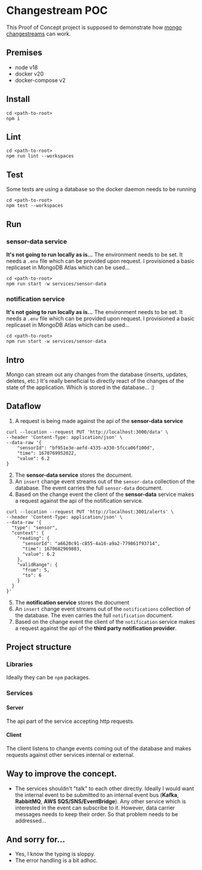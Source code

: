# Changestream POC

This Proof of Concept project is supposed to demonstrate how [mongo changestreams]((https://www.mongodb.com/docs/manual/changeStreams/)) can work. 

## Premises
- node v18
- docker v20
- docker-compose v2

## Install
```shell
cd <path-to-root>
npm i
```

## Lint
```shell
cd <path-to-root>
npm run lint --workspaces
```

## Test
Some tests are using a database so the docker daemon needs to be running
```shell
cd <path-to-root>
npm test --workspaces
```

## Run

### sensor-data service
**It's not going to run locally as is...** The environment needs to be set. It needs a `.env` file which can be provided upon request. I provisioned a basic replicaset in MongoDB Atlas which can be used...
```shell
cd <path-to-root>
npm run start -w services/sensor-data
```

### notification service
**It's not going to run locally as is...** The environment needs to be set. It needs a `.env` file which can be provided upon request. I provisioned a basic replicaset in MongoDB Atlas which can be used...
```shell
cd <path-to-root>
npm run start -w services/sensor-data
```

## Intro
Mongo can stream out any changes from the database (inserts, updates, deletes, etc.) It's really beneficial to directly react of the changes of the state of the application. Which is stored in the database... :)

## Dataflow
1. A request is being made against the api of the **sensor-data service**
```shell
curl --location --request PUT 'http://localhost:3000/data' \
--header 'Content-Type: application/json' \
--data-raw '{
    "sensorId": "bf951e3e-aefd-4335-a330-5fcca06f100d",
    "time": 1670769952022,
    "value": 6.2
}
```
2. The **sensor-data service** stores the document.
3. An `insert` change event streams out of the `sensor-data` collection of the database. The event carries the full `sensor-data` document.
4. Based on the change event the client of the **sensor-data** service makes a request against the api of the notification service.
```shell
curl --location --request PUT 'http://localhost:3001/alerts' \
--header 'Content-Type: application/json' \
--data-raw '{
  "type": "sensor",
  "context": {
    "reading": {
      "sensorId": "a6620c91-c855-4a16-a9a2-779861f93714",
      "time": 1670682969883,
      "value": 6.2
    },
    "validRange": {
      "from": 5,
      "to": 6
    }
  }
}'
```
5. The **notification service** stores the document
6. An `insert` change event streams out of the `notifications` collection of the database. The even carries the full `notification` document.
7. Based on the change event the client of the `notification` service makes a request against the api of the **third party notification provider**.

## Project structure

### Libraries
Ideally they can be `npm` packages.

### Services

#### Server
The api part of the service accepting http requests.

#### Client
The client listens to change events coming out of the database and makes requests against other services internal or external.

## Way to improve the concept.
+ The services shouldn't "talk" to each other directly. Ideally I would want the internal event to be submitted to an internal event bus (**Kafka**, **RabbitMQ**, **AWS SQS/SNS/EventBridge**). Any other service which is interested in the event can subscribe to it. However, data carrier messages needs to keep their order. So that problem needs to be addressed...

## And sorry for...
+ Yes, I know the typing is sloppy.
+ The error handling is a bit adhoc.


